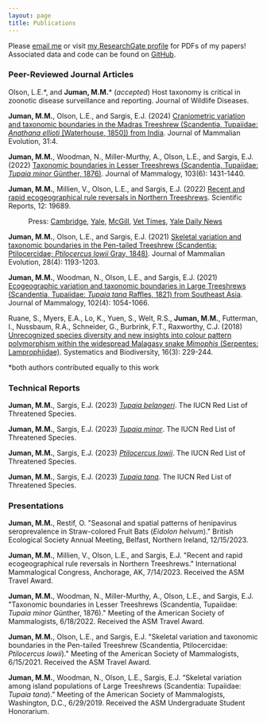 ```yaml
---
layout: page
title: Publications
---
```


Please <a href="mailto:mmj38@cam.ac.uk">email me</a> or visit <a href="https://www.researchgate.net/profile/Maya-Juman-2" target="_blank">my ResearchGate profile</a> for PDFs of my papers! Associated data and code can be found on <a href="https://github.com/mayajuman/" target="_blank">GitHub</a>.

### Peer-Reviewed Journal Articles

Olson, L.E.\*, and **Juman, M.M.**\* (*accepted*) Host taxonomy is critical in zoonotic disease surveillance and reporting. Journal of Wildlife Diseases.

**Juman, M.M.**, Olson, L.E., and Sargis, E.J. (2024) <a href="https://link.springer.com/article/10.1007/s10914-023-09694-0" target="_blank">Craniometric variation and taxonomic boundaries in the Madras Treeshrew (Scandentia, Tupaiidae: *Anathana ellioti* [Waterhouse, 1850]) from India</a>. Journal of Mammalian Evolution, 31:4.

**Juman, M.M.**, Woodman, N., Miller-Murthy, A., Olson, L.E., and Sargis, E.J. (2022) <a href="https://doi.org/10.1093/jmammal/gyac080" target="_blank">Taxonomic boundaries in Lesser Treeshrews (Scandentia, Tupaiidae: *Tupaia minor* Günther, 1876)</a>. Journal of Mammalogy, 103(6): 1431-1440.

**Juman, M.M.**, Millien, V., Olson, L.E., and Sargis, E.J. (2022) <a href="https://www.nature.com/articles/s41598-022-23774-w" target="_blank">Recent and rapid ecogeographical rule reversals in Northern Treeshrews</a>. Scientific Reports, 12: 19689.

<p style="margin-left: 40px">Press:  <a href="https://www.cam.ac.uk/research/news/new-study-suggests-climate-change-may-be-affecting-animal-body-size?utm_source=miragenews&utm_medium=miragenews&utm_campaign=news" target="_blank">Cambridge</a>, <a href="https://news.yale.edu/2022/11/29/ecological-rule-breaker-shows-effects-climate-change-body-size" target="_blank">Yale</a>, <a href="https://www.mcgill.ca/newsroom/channels/news/ecological-rule-breaker-shows-effects-climate-change-body-size-evolution-343871" target="_blank">McGill</a>, <a href="https://www.vettimes.co.uk/news/climate-change-affecting-animal-body-size-says-study/" target="_blank">Vet Times</a>, <a href="https://yaledailynews.com/blog/2022/12/07/study-on-northern-treeshrews-reveals-climate-changes-effects-on-ecogeographical-evolution/" target="_blank">Yale Daily News</a></p>

**Juman, M.M.**, Olson, L.E., and Sargis, E.J. (2021) <a href="https://rdcu.be/cC9Yf" target="_blank">Skeletal variation and taxonomic boundaries in the Pen-tailed Treeshrew (Scandentia: Ptilocercidae; *Ptilocercus lowii* Gray, 1848)</a>. Journal of Mammalian Evolution, 28(4): 1193-1203.

**Juman, M.M.**, Woodman, N., Olson, L.E., and Sargis, E.J. (2021) <a href="https://academic.oup.com/jmammal/advance-article/doi/10.1093/jmammal/gyab059/6301373?guestAccessKey=2123cf18-6c41-4330-9c3e-f241aa92d38e" target="_blank">Ecogeographic variation and taxonomic boundaries in Large Treeshrews (Scandentia, Tupaiidae: *Tupaia tana* Raffles, 1821) from Southeast Asia</a>. Journal of Mammalogy, 102(4): 1054-1066.

Ruane, S., Myers, E.A., Lo, K., Yuen, S., Welt, R.S., **Juman, M.M.**, Futterman, I., Nussbaum, R.A., Schneider, G., Burbrink, F.T., Raxworthy, C.J. (2018) <a href="https://www.tandfonline.com/doi/abs/10.1080/14772000.2017.1375046" target="_blank">Unrecognized species diversity and new insights into colour pattern polymorphism within the widespread Malagasy snake *Mimophis* (Serpentes: Lamprophiidae)</a>. Systematics and Biodiversity, 16(3): 229-244.

*both authors contributed equally to this work

### Technical Reports

**Juman, M.M.**, Sargis, E.J. (2023) <a href="https://www.iucnredlist.org/species/41492/229775933" target="_blank">*Tupaia belangeri*</a>. The IUCN Red List of Threatened Species.

**Juman, M.M.**, Sargis, E.J. (2023) <a href="https://www.iucnredlist.org/species/41497/229537130" target="_blank">*Tupaia minor*</a>. The IUCN Red List of Threatened Species.

**Juman, M.M.**, Sargis, E.J. (2023) <a href="https://www.iucnredlist.org/species/41491/229799507" target="_blank">*Ptilocercus lowii*</a>. The IUCN Red List of Threatened Species.

**Juman, M.M.**, Sargis, E.J. (2023)  <a href="https://www.iucnredlist.org/species/41501/229492631" target="_blank">*Tupaia tana*</a>. The IUCN Red List of Threatened Species.

### Presentations

**Juman, M.M.**, Restif, O. "Seasonal and spatial patterns of henipavirus seroprevalence in Straw-colored Fruit Bats (*Eidolon helvum*)." British Ecological Society Annual Meeting, Belfast, Northern Ireland, 12/15/2023.

**Juman, M.M.**, Millien, V., Olson, L.E., and Sargis, E.J. "Recent and rapid ecogeographical rule reversals in Northern Treeshrews." International Mammalogical Congress, Anchorage, AK, 7/14/2023. Received the ASM Travel Award.

**Juman, M.M.**, Woodman, N., Miller-Murthy, A., Olson, L.E., and Sargis, E.J. "Taxonomic boundaries in Lesser Treeshrews (Scandentia, Tupaiidae: *Tupaia minor* Günther, 1876)." Meeting of the American Society of Mammalogists, 6/18/2022. Received the ASM Travel Award.

**Juman, M.M.**, Olson, L.E., and Sargis, E.J. "Skeletal variation and taxonomic boundaries in the Pen-tailed Treeshrew (Scandentia, Ptilocercidae: *Ptilocercus lowii*)." Meeting of the American Society of Mammalogists, 6/15/2021. Received the ASM Travel Award.

**Juman, M.M.**, Woodman, N., Olson, L.E., Sargis, E.J. “Skeletal variation among island populations of Large Treeshrews (Scandentia: Tupaiidae: *Tupaia tana*).” Meeting of the American Society of Mammalogists, Washington, D.C., 6/29/2019. Received the ASM Undergraduate Student Honorarium.

